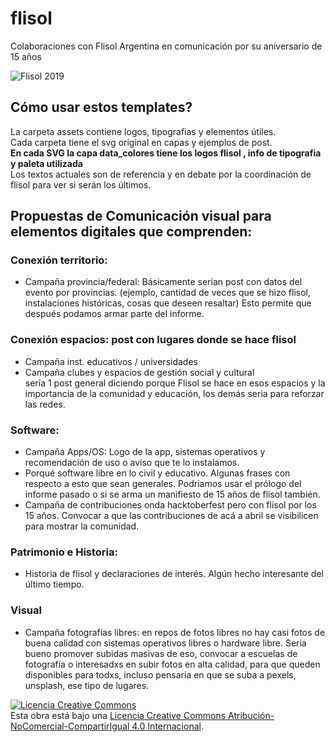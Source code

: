 # flisol
Colaboraciones con Flisol Argentina en comunicación por su aniversario de 15 años

![Flisol 2019](https://raw.githubusercontent.com/solardata/flisol/master/flisol_2019/flisol_2019.png)

## Cómo usar estos templates?

La carpeta assets contiene logos, tipografias y elementos útiles.  
Cada carpeta tiene el svg original en capas y ejemplos de post.  
**En cada SVG la capa data_colores tiene los logos flisol , info de tipografia y paleta utilizada**   
Los textos actuales son de referencia y en debate por la coordinación de flisol para ver si serán los últimos.  



## Propuestas de Comunicación visual para elementos digitales que comprenden:

### Conexión territorio:  
- Campaña provincia/federal: Básicamente serian post con datos del evento por provincias. (ejemplo, cantidad de veces que se hizo flisol, instalaciones históricas, cosas que deseen resaltar) Esto permite que después podamos armar parte del informe.  
### Conexión espacios: post con lugares donde se hace flisol  
- Campaña inst. educativos / universidades  
- Campaña clubes y espacios de gestión social y cultural  
sería 1 post general diciendo porque Flisol se hace en esos espacios y la importancia de la comunidad y educación, los demás seria para reforzar las redes.  
### Software:  
- Campaña Apps/OS: Logo de la app, sistemas operativos y recomendación de uso o aviso que te lo instalamos.  
- Porqué software libre en lo civil y educativo. Algunas frases con respecto a esto que sean generales. Podriamos usar el prólogo del informe pasado o si se arma un manifiesto de 15 años de flisol también.  
- Campaña de contribuciones onda hacktoberfest pero con flisol por los 15 años. Convocar a que las contribuciones de acá a abril se visibilicen para mostrar la comunidad.  
### Patrimonio e Historia: 
- Historia de flisol y declaraciones de interés. Algún hecho interesante del último tiempo.  
### Visual  
- Campaña fotografías libres: en repos de fotos libres no hay casi fotos de buena calidad con sistemas operativos libres o hardware libre. Seria bueno promover subidas masivas de eso, convocar a escuelas de fotografía o interesadxs en subir fotos en alta calidad, para que queden disponibles para todxs, incluso pensaria en que se suba a pexels, unsplash, ese tipo de lugares.  

<a rel="license" href="http://creativecommons.org/licenses/by-nc-sa/4.0/"><img alt="Licencia Creative Commons" style="border-width:0" src="https://i.creativecommons.org/l/by-nc-sa/4.0/88x31.png" /></a><br />Esta obra está bajo una <a rel="license" href="http://creativecommons.org/licenses/by-nc-sa/4.0/">Licencia Creative Commons Atribución-NoComercial-CompartirIgual 4.0 Internacional</a>.
